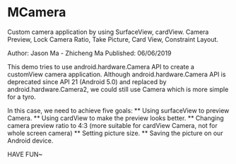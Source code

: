 # MCamera
Custom camera application by using SurfaceView, cardView. Camera Preview, Lock Camera Ratio, Take Picture, Card View, Constraint Layout.

  Author: Jason Ma - Zhicheng Ma
  Published: 06/06/2019
  <p>
  This demo tries to use android.hardware.Camera API to create a customView camera application.
  Although android.hardware.Camera API is deprecated since API 21 (Android 5.0) and replaced by android.hardware.Camera2,
  we could still use Camera which is more simple for a tyro.
  <p>
  In this case, we need to achieve five goals:
  ** Using surfaceView to preview Camera.
  ** Using cardView to make the preview looks better.
  ** Changing camera preview ratio to 4:3 (more suitable for cardView Camera, not for whole screen camera)
  ** Setting picture size.
  ** Saving the picture on our Android device.
    
HAVE FUN~
